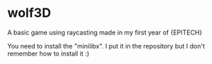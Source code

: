 # wolf3D
A basic game using raycasting made in my first year of {EPITECH}

You need to install the "minilibx".
I put it in the repository but I don't remember how to install it :)